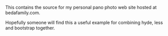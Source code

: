 This contains the source for my personal pano photo web site hosted at bedafamily.com.

Hopefully someone will find this a useful example for combining hyde, less and bootstrap together.
